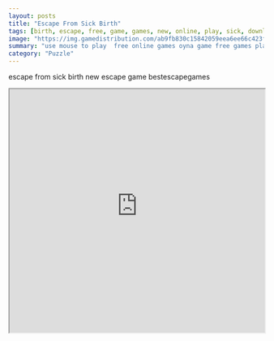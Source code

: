 ```yaml
---
layout: posts
title: "Escape From Sick Birth"
tags: [birth, escape, free, game, games, new, online, play, sick, download, free, online, games, oyna, game, free, games, play, play, games]
image: "https://img.gamedistribution.com/ab9fb830c15842059eea6ee66c423f1f.jpg"
summary: "use mouse to play  free online games oyna game free games play play games"
category: "Puzzle"
---
```


escape from sick birth new escape game bestescapegames

<iframe width="100%" height="480px;" src="https://flash.gamedistribution.com?game=ab9fb830c15842059eea6ee66c423f1f"></iframe>